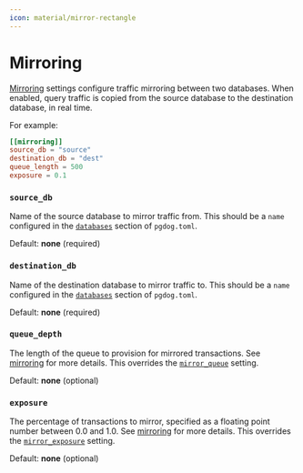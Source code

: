 ```yaml
---
icon: material/mirror-rectangle
---
```


# Mirroring

[Mirroring](../../features/mirroring.md) settings configure traffic mirroring between two databases. When enabled, query traffic is copied from the source database to the destination database, in real time.

For example:

```toml
[[mirroring]]
source_db = "source"
destination_db = "dest"
queue_length = 500
exposure = 0.1
```

### `source_db`

Name of the source database to mirror traffic from. This should be a `name` configured in the
[`databases`](./databases.md) section of `pgdog.toml`.

Default: **none** (required)

### `destination_db`

Name of the destination database to mirror traffic to. This should be a `name` configured
in the [`databases`](./databases.md) section of `pgdog.toml`.

Default: **none** (required)

### `queue_depth`

The length of the queue to provision for mirrored transactions. See [mirroring](../../features/mirroring.md) for more details. This overrides the [`mirror_queue`](./general.md#mirror_queue) setting.

Default: **none** (optional)

### `exposure`

The percentage of transactions to mirror, specified as a floating point number between 0.0 and 1.0. See [mirroring](../../features/mirroring.md) for more details. This overrides the [`mirror_exposure`](./general.md#mirror_exposure) setting.

Default: **none** (optional)
